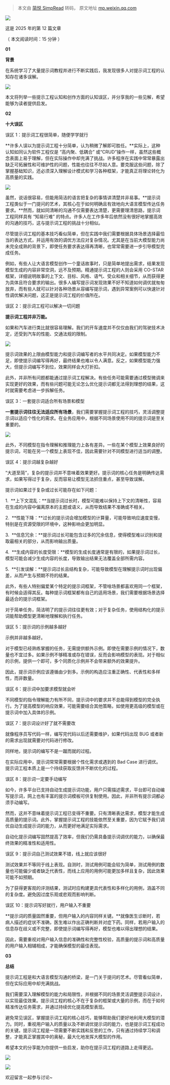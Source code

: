> 本文由 [简悦 SimpRead](http://ksria.com/simpread/) 转码， 原文地址 [mp.weixin.qq.com](https://mp.weixin.qq.com/s/FHK6gL6-exLJo6ZVAnWisw)

![](https://mmbiz.qpic.cn/mmbiz_jpg/OmCbZ5JK30EhUITQUH1QDzF2ZAF3IgpmhUoht44stddcZkXe5hnHT5ibiayCib4yb8jMqYVAKkYDYYJLYXXQMONPQ/640?wx_fmt=jpeg)

  

这是 2025 年的第 12 篇文章

（ 本文阅读时间：15 分钟 ）

  

  

  

**01**

  

  

**背景**

在系统学习了大量提示词教程并进行不断实践后，我发现很多人对提示词工程的认知存在诸多误解。  

![](https://mmbiz.qpic.cn/mmbiz_png/Z6bicxIx5naIXYDpqlv0qE1yRd9Yia1vDLYeY6SuA2hUb07lBrdxKynR6dtLkJ43Wf0OAwAbQkST56fre2iby0XGA/640?wx_fmt=png&from=appmsg)

本文将列举一些提示工程认知和创作方面的认知误区，并分享我的一些见解，希望能够为读者提供启发。

  

  

**02**

  

  

**十大误区**

误区 1：提示词工程很简单，随便学学就行

**许多人误以为提示词工程十分简单，认为稍微了解即可胜任。**实际上，这种认知如同认为软件工程仅是 “高内聚、低耦合” 或“CRUD”操作一样，虽然这些概念表面上易于理解，但在实际操作中却充满了挑战。许多程序在实践中常常暴露出缺乏可拓展性和可维护性的问题，性能也往往不尽如人意。要克服这些问题，除了掌握基础知识，还必须深入理解设计模式和学习各种框架，才能真正将理论转化为高质量的实践。  

![](https://mmbiz.qpic.cn/mmbiz_png/Z6bicxIx5naIXYDpqlv0qE1yRd9Yia1vDL6BvL5yaxfWyRImGviafS7WgiaxJEicqZdFxG7NHRrAULYBOz1EJ0CCZug/640?wx_fmt=png&from=appmsg)

虽然，说话很容易，但能用简洁的语言把复杂的事情讲清楚并非易事。**提示词工程类似于一门提问的艺术，其核心在于如何明确且有效地向大语言模型传达任务要求。**然而，就如同清晰的沟通不仅需要表达清楚，更需要理清思路，提示词工程同样具有 “知易行难” 的特点。许多人在工作多年后依然没有很好地掌握高效的沟通的技巧，这与提示词工程的挑战十分相似。

尽管提示词工程的基本技巧看似简单，但在实践中我们需要根据具体场景选择最恰当的表达方式，并运用有效的调优方法应对复杂情况。尤其是在当前大模型能力尚未完全成熟的背景下，即使任务要求表达得再清晰，也常常需要进一步引导模型完成任务。

例如，有些人让大语言模型创作一个童话故事时，只是简单地提出需求，结果发现模型生成的内容非常空洞，远不及预期。精通提示词工程的人则会采用 CO-STAR 框架，详细说明故事的上下文、目标、风格、语气、受众和相关细节，从而获得更为具体且符合要求的输出。很多人编写提示词发现效果不好不知道如何调优就匆匆放弃，而有些人就可以针对各种场景从容编写提示词，遇到异常案例可以快速针对性调优解决问题，这正是提示词工程的价值所在。

误区 2：提示词工程可以解决一切问题

**提示词工程并非万能。**

如果和汽车进行类比就很容易理解。我们的开车速度并不仅仅由我们的驾驶技术决定，还受到汽车的性能、交通法规的限制。  

![](https://mmbiz.qpic.cn/mmbiz_png/Z6bicxIx5naIXYDpqlv0qE1yRd9Yia1vDLhw9ZYCu7wicv0wIzDxZIUTedB028VeOWtGF6CcvsWuHIG5yQVPlicvpA/640?wx_fmt=png&from=appmsg)

提示词效果的上限由模型能力和提示词编写者的水平共同决定。如果模型能力不足，即使提示词编写得再好，最终结果也难以令人满意。反之，如果模型能力强大，但提示词编写不到位，效果同样会大打折扣。

此外，并非所有问题都能通过提示词工程解决。有些任务可能需要通过模型微调来实现更好的效果，而有些问题可能无论怎么优化提示词都无法得到理想的结果，这时就需要考虑进一步拆解任务。

误区 3：一套提示词适合所有场景和模型

**一套提示词往往无法适应所有场景**，我们需要掌握提示词工程的技巧，灵活调整提示词以适应个性化的需求。在业务应用中，根据不同场景使用不同的提示词是至关重要的。  

![](https://mmbiz.qpic.cn/mmbiz_png/Z6bicxIx5naIXYDpqlv0qE1yRd9Yia1vDLg1DcV59FguNnianJ7maOfic5VGqxzW7FwMpKdXPEOlPRoSN0ONIHqQXw/640?wx_fmt=png&from=appmsg)

此外，不同模型在指令理解和推理能力上各有差异。一些在某个模型上效果良好的提示词，可能在另一个模型上表现不佳，因此需要针对不同模型进行适当的调整。

误区 4：提示词越复杂越好

“大道至简”，复杂的提示词并不意味着效果更好。提示词的核心任务是明确传达需求，如果写得过于复杂，反而容易让模型无法抓住重点，甚至导致误解。

提示词如果过于复杂或过长可能存在如下问题：

1.  **上下文混乱：**当提示词过长时，模型可能难以保持上下文的清晰性，容易在生成的内容中偏离原本的主题或语义，从而导致结果不准确或不相关。

2.  **性能下降：**过长的提示词会增加模型的计算量，可能导致响应速度变慢，特别是在资源受限的环境中，这种影响会更加明显。

3.  **信息冗余：**提示词过长可能包含过多的冗余信息，使得模型难以识别和提取最相关的部分，从而影响输出质量。

4.  **生成内容的长度受限：**模型的生成长度通常是有限的，如果提示词过长，模型可能会减少生成内容的长度，导致输出结果无法覆盖全部所需内容。

5.  **引发误解：**提示词过长且结构复杂，可能导致模型在理解提示词时出现偏差，从而产生与预期不符的结果。

此外，有些人特别偏爱某个特定的提示词框架，不管啥场景都喜欢用同一个框架，有时候会适得其反。每种提示词框架都有自己的适用场景，我们需要根据场景选择最适合的提示词框架。

对于简单任务，简洁明了的提示词往往更有效；对于复杂任务，使用结构化的提示词能帮助模型更清晰地理解和执行任务。

误区 5：提示词的示例越多越好

示例并非越多越好。

对于模型已经熟练掌握的任务，无需提供额外示例。即使在需要示例的情况下，数量也不宜过多。如果示例不够精准或存在错误，反而会影响模型的表现。对于相似的示例，提供一个即可，多个同质化示例并不会带来额外的效果提升。

因此，提示词示例应该遵循由少到多。示例的构造应注重正确性、代表性和多样性，而非数量。

误区 6：提示词中加要求模型就会听

不同模型的指令理解能力有所不同，提示词中的要求并不总能得到模型的完全执行。为了提高模型的响应效果，可能需要结合其他策略，如使用更高级的模型或在提示词中加入具体的示例。

误区 7：提示词设计好了就不需要改

就像程序员写代码一样，编写完代码以后还需要维护，如果代码出现 BUG 或者新的需求出现就需要对代码进行修改。

同样地，提示词的编写不是一蹴而就的过程。

  
在实际应用中，提示词常常需要根据个性化需求或遇到的 Bad Case 进行调优。提示词工程本质上是一个持续获取反馈并不断优化的过程。

误区 8：提示词一定要手动编写

如今，许多平台已支持自动生成提示词功能，用户只需描述需求，平台即可自动编写提示词，网上也有丰富的提示词模板可供复制使用。因此，并非所有提示词都必须手动编写。

然而，这并不意味着提示词工程已变得不重要。只有清晰表达需求，模型才能生成高质量的提示词。此外，掌握提示词工程的技能依然至关重要，因为它赋予我们调优自动生成提示词的能力，从而更好地满足实际需求。

自动化提示词编写固然提高了效率，但我们仍需具备提示词调优的能力，以确保最终效果的精准性和适用性。

误区 9：提示词自己测试效果不错，线上就应该很好

测试效果并不等同于线上表现。自测时，测试用例可能会较为简单，测试用例的数量也可能偏少或者缺乏代表性，而线上应用的用例可能更加多样且复杂，因此效果可能不如预期。

为了获得更客观的评测结果，测试时应构建更具代表性和多样化的用例，涵盖不同的复杂度。避免因过度乐观或悲观而影响判断。

误区 10：提示词写好就行，用户输入不重要

**提示词的质量固然重要，但用户输入的内容同样关键。**就像医生诊断时，若病人描述的症状不准确，医生难以作出正确判断并对症下药。同样，若用户输入的信息存在歧义或不完整，即使提示词编写得再好，模型也难以得出理想的结果。

因此，需要重视对用户输入信息的准确性和完整性校验，高质量的提示词和高质量的用户输入相辅相成，才能确保模型的最佳表现。

  

  

**03**

  

  

**总结**

提示词工程是和大语言模型沟通的桥梁，是一门关于提问的艺术。尽管看似简单，但在实际应用中却充满挑战。

我们需要深入理解模型的能力和局限性，并根据不同的场景灵活调整提示词设计，以实现最佳效果。提示词工程的核心不在于复杂的框架或大量的示例，而在于如何精准传达任务需求，并通过持续优化提高模型表现。

避免常见误区，掌握提示词工程的核心技巧，能够帮助我们更好地利用大模型的潜力。同时，重视用户输入的质量以及不断调优提示词的能力，也是提示词工程成功的关键。提示词工程是一项需要不断实践和反思的工作，只有通过持续学习和调整，才能真正掌握其中的奥秘，最大化地发挥大模型的作用。

希望本文的分享能为你提供一些启发，助你在提示词工程的道路上走得更远。

  

![](https://mmbiz.qpic.cn/mmbiz_gif/OmCbZ5JK30GbpbpADRYqgC6MMvNfRPY8cGySPF2f9miavJibvCOiaUelcS2LX6uSMGEic1ztD9ECCvN2rcupEseySg/640?wx_fmt=gif&wxfrom=5&wx_lazy=1&tp=webp)

![](https://mmbiz.qpic.cn/mmbiz_gif/OmCbZ5JK30GMpsz1kdxGBRiclB5yjhBh5iamZLYrF2BOK4YNhXbjibibx63B6o5ubgOvYGRyUa0DK6gpI9YibkKUUCQ/640?wx_fmt=gif&wxfrom=5&wx_lazy=1&tp=webp)

欢迎留言一起参与讨论~